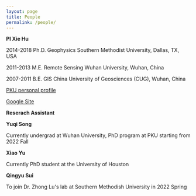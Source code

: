 ```yaml
---
layout: page
title: People
permalink: /people/
---
```


**PI Xie Hu**

2014-2018   Ph.D. Geophysics       Southern Methodist University, Dallas, TX, USA

2011-2013   M.E.  Remote Sensing   Wuhan University, Wuhan, China

2007-2011   B.E.  GIS              China University of Geosciences (CUG), Wuhan, China

<a href="https://www.ues.pku.edu.cn/szdw/qbjs/h/355860.htm" target="_blank">PKU personal profile</a>

<a href="https://sites.google.com/site/xiehusar/" target="_blank">Google Site</a>

<n></n>
**Reserach Assistant**

**Yuqi Song**

Currently undergrad at Wuhan University, PhD program at PKU starting from 2022 Fall


**Xiao Yu**

Currently PhD student at the University of Houston


**Qingyu Sui**

To join Dr. Zhong Lu's lab at Southern Methodish University in 2022 Spring

<br>
<br>
<br>
<br>
